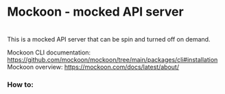 # Mockoon - mocked API server


#
This is a mocked API server that can be spin and turned off on demand.

Mockoon CLI documentation: https://github.com/mockoon/mockoon/tree/main/packages/cli#installation
Mockoon overview: https://mockoon.com/docs/latest/about/

### How to:

